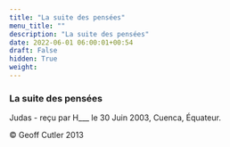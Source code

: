 ```yaml
---
title: "La suite des pensées"
menu_title: ""
description: "La suite des pensées"
date: 2022-06-01 06:00:01+00:54
draft: False
hidden: True
weight:
---
```

### La suite des pensées

Judas - reçu par H___ le 30 Juin 2003, Cuenca, Équateur.



© Geoff Cutler 2013